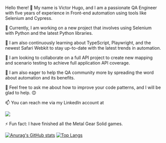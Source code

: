 Hello there! 👋 My name is Victor Hugo, and I am a passionate QA Engineer with five years of experience in Front-end automation using tools like Selenium and Cypress.

🔭 Currently, I am working on a new project that involves using Selenium with Python and the latest Python libraries.

🌱 I am also continuously learning about TypeScript, Playwright, and the newest Safari Webkit to stay up-to-date with the latest trends in automation.

👯 I am looking to collaborate on a full API project to create new mapping and scenario testing to achieve full application API coverage.

🤔 I am also eager to help the QA community more by spreading the word about automation and its benefits.

💬 Feel free to ask me about how to improve your code patterns, and I will be glad to help. 😊

📫 You can reach me via my LinkedIn account at 

<a href="https://www.linkedin.com/in/victor-hugo-fonseca-1a991994/">
  <img src="devicon-linkedin-plain colored" align="center" heigth="50"
       widtgh="60">
</a>
            

⚡ Fun fact: I have finished all the Metal Gear Solid games.

[![Anurag's GitHub stats](https://github-readme-stats.vercel.app/api?username=Hugosan000&show_icons=true&theme=calm)](https://github.com/anuraghazra/github-readme-stats)
[![Top Langs](https://github-readme-stats.vercel.app/api/top-langs/?username=Hugosan000&layout=compact&theme=calm)](https://github.com/anuraghazra/github-readme-stats)




